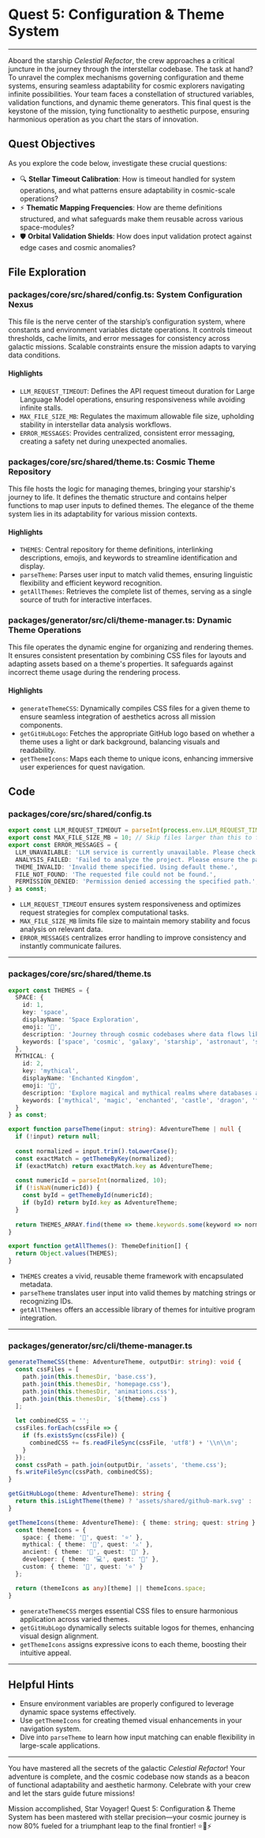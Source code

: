 # Quest 5: Configuration & Theme System
---
Aboard the starship *Celestial Refactor*, the crew approaches a critical juncture in the journey through the interstellar codebase. The task at hand? To unravel the complex mechanisms governing configuration and theme systems, ensuring seamless adaptability for cosmic explorers navigating infinite possibilities. Your team faces a constellation of structured variables, validation functions, and dynamic theme generators. This final quest is the keystone of the mission, tying functionality to aesthetic purpose, ensuring harmonious operation as you chart the stars of innovation.

## Quest Objectives
As you explore the code below, investigate these crucial questions:
- 🔍 **Stellar Timeout Calibration**: How is timeout handled for system operations, and what patterns ensure adaptability in cosmic-scale operations?
- ⚡ **Thematic Mapping Frequencies**: How are theme definitions structured, and what safeguards make them reusable across various space-modules?
- 🛡️ **Orbital Validation Shields**: How does input validation protect against edge cases and cosmic anomalies?

## File Exploration
### packages/core/src/shared/config.ts: System Configuration Nexus
This file is the nerve center of the starship’s configuration system, where constants and environment variables dictate operations. It controls timeout thresholds, cache limits, and error messages for consistency across galactic missions. Scalable constraints ensure the mission adapts to varying data conditions. 

#### Highlights
- `LLM_REQUEST_TIMEOUT`: Defines the API request timeout duration for Large Language Model operations, ensuring responsiveness while avoiding infinite stalls.
- `MAX_FILE_SIZE_MB`: Regulates the maximum allowable file size, upholding stability in interstellar data analysis workflows.
- `ERROR_MESSAGES`: Provides centralized, consistent error messaging, creating a safety net during unexpected anomalies.

### packages/core/src/shared/theme.ts: Cosmic Theme Repository
This file hosts the logic for managing themes, bringing your starship's journey to life. It defines the thematic structure and contains helper functions to map user inputs to defined themes. The elegance of the theme system lies in its adaptability for various mission contexts.

#### Highlights
- `THEMES`: Central repository for theme definitions, interlinking descriptions, emojis, and keywords to streamline identification and display.
- `parseTheme`: Parses user input to match valid themes, ensuring linguistic flexibility and efficient keyword recognition.
- `getAllThemes`: Retrieves the complete list of themes, serving as a single source of truth for interactive interfaces.

### packages/generator/src/cli/theme-manager.ts: Dynamic Theme Operations
This file operates the dynamic engine for organizing and rendering themes. It ensures consistent presentation by combining CSS files for layouts and adapting assets based on a theme's properties. It safeguards against incorrect theme usage during the rendering process.

#### Highlights
- `generateThemeCSS`: Dynamically compiles CSS files for a given theme to ensure seamless integration of aesthetics across all mission components.
- `getGitHubLogo`: Fetches the appropriate GitHub logo based on whether a theme uses a light or dark background, balancing visuals and readability.
- `getThemeIcons`: Maps each theme to unique icons, enhancing immersive user experiences for quest navigation.

## Code
### packages/core/src/shared/config.ts
```typescript
export const LLM_REQUEST_TIMEOUT = parseInt(process.env.LLM_REQUEST_TIMEOUT || '60000'); // 60 seconds for complex story generation
export const MAX_FILE_SIZE_MB = 10; // Skip files larger than this to focus on meaningful source code
export const ERROR_MESSAGES = {
  LLM_UNAVAILABLE: 'LLM service is currently unavailable. Please check your configuration.',
  ANALYSIS_FAILED: 'Failed to analyze the project. Please ensure the path is valid.',
  THEME_INVALID: 'Invalid theme specified. Using default theme.',
  FILE_NOT_FOUND: 'The requested file could not be found.',
  PERMISSION_DENIED: 'Permission denied accessing the specified path.',
} as const;
```
- `LLM_REQUEST_TIMEOUT` ensures system responsiveness and optimizes request strategies for complex computational tasks.
- `MAX_FILE_SIZE_MB` limits file size to maintain memory stability and focus analysis on relevant data.
- `ERROR_MESSAGES` centralizes error handling to improve consistency and instantly communicate failures.

---

### packages/core/src/shared/theme.ts
```typescript
export const THEMES = {
  SPACE: {
    id: 1,
    key: 'space',
    displayName: 'Space Exploration',
    emoji: '🚀',
    description: 'Journey through cosmic codebases where data flows like stardust and APIs connect distant galaxies',
    keywords: ['space', 'cosmic', 'galaxy', 'starship', 'astronaut', 'sci-fi', 'futuristic']
  },
  MYTHICAL: {
    id: 2,
    key: 'mythical',
    displayName: 'Enchanted Kingdom',
    emoji: '🏰',
    description: 'Explore magical and mythical realms where databases are dragon hoards and functions are powerful spells',
    keywords: ['mythical', 'magic', 'enchanted', 'castle', 'dragon', 'fantasy', 'medieval', 'kingdom']
  }
} as const;

export function parseTheme(input: string): AdventureTheme | null {
  if (!input) return null;
  
  const normalized = input.trim().toLowerCase();
  const exactMatch = getThemeByKey(normalized);
  if (exactMatch) return exactMatch.key as AdventureTheme;
  
  const numericId = parseInt(normalized, 10);
  if (!isNaN(numericId)) {
    const byId = getThemeById(numericId);
    if (byId) return byId.key as AdventureTheme;
  }
  
  return THEMES_ARRAY.find(theme => theme.keywords.some(keyword => normalized.includes(keyword.toLowerCase()))).key as AdventureTheme ?? null;
}

export function getAllThemes(): ThemeDefinition[] {
  return Object.values(THEMES);
}
```
- `THEMES` creates a vivid, reusable theme framework with encapsulated metadata.
- `parseTheme` translates user input into valid themes by matching strings or recognizing IDs.
- `getAllThemes` offers an accessible library of themes for intuitive program integration.

---

### packages/generator/src/cli/theme-manager.ts
```typescript
generateThemeCSS(theme: AdventureTheme, outputDir: string): void {
  const cssFiles = [
    path.join(this.themesDir, 'base.css'),
    path.join(this.themesDir, 'homepage.css'), 
    path.join(this.themesDir, 'animations.css'),
    path.join(this.themesDir, `${theme}.css`)
  ];
  
  let combinedCSS = '';
  cssFiles.forEach(cssFile => {
    if (fs.existsSync(cssFile)) {
      combinedCSS += fs.readFileSync(cssFile, 'utf8') + '\\n\\n';
    }
  });
  const cssPath = path.join(outputDir, 'assets', 'theme.css');
  fs.writeFileSync(cssPath, combinedCSS);
}

getGitHubLogo(theme: AdventureTheme): string {
  return this.isLightTheme(theme) ? 'assets/shared/github-mark.svg' : 'assets/shared/github-mark-white.svg';
}

getThemeIcons(theme: AdventureTheme): { theme: string; quest: string } {
  const themeIcons = {
    space: { theme: '🚀', quest: '⭐' },
    mythical: { theme: '🏰', quest: '⚔️' },
    ancient: { theme: '🏺', quest: '📜' },
    developer: { theme: '💻', quest: '🔧' },
    custom: { theme: '🎨', quest: '⭐' }
  };

  return (themeIcons as any)[theme] || themeIcons.space;
}
```
- `generateThemeCSS` merges essential CSS files to ensure harmonious application across varied themes.
- `getGitHubLogo` dynamically selects suitable logos for themes, enhancing visual design alignment.
- `getThemeIcons` assigns expressive icons to each theme, boosting their intuitive appeal.

---

## Helpful Hints
- Ensure environment variables are properly configured to leverage dynamic space systems effectively.
- Use `getThemeIcons` for creating themed visual enhancements in your navigation system.
- Dive into `parseTheme` to learn how input matching can enable flexibility in large-scale applications.

---

You have mastered all the secrets of the galactic *Celestial Refactor*! Your adventure is complete, and the cosmic codebase now stands as a beacon of functional adaptability and aesthetic harmony. Celebrate with your crew and let the stars guide future missions!

Mission accomplished, Star Voyager! Quest 5: Configuration & Theme System has been mastered with stellar precision—your cosmic journey is now 80% fueled for a triumphant leap to the final frontier! ⭐🚀⚡